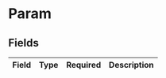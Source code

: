 # Param


## Fields

| Field       | Type        | Required    | Description |
| ----------- | ----------- | ----------- | ----------- |
